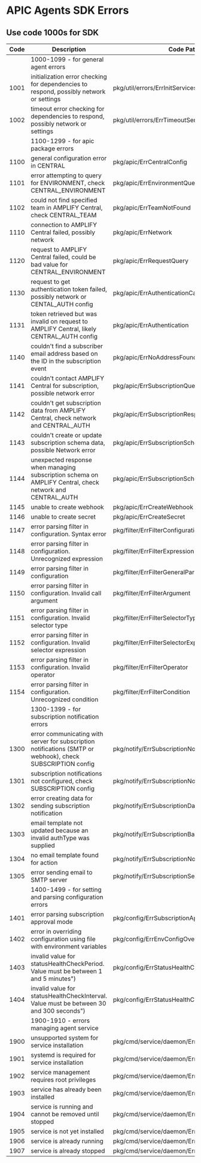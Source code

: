 # APIC Agents SDK Errors

## Use code 1000s for SDK

| Code | Description                                                                                                 | Code Path                                     |
|------|-------------------------------------------------------------------------------------------------------------|-----------------------------------------------|
|      | 1000-1099 - for general agent errors                                                                        |                                               |
| 1001 | initialization error checking for dependencies to respond, possibly network or settings                     | pkg/util/errors/ErrInitServicesNotReady       |
| 1002 | timeout error checking for dependencies to respond, possibly network or settings                            | pkg/util/errors/ErrTimeoutServicesNotReady    |
|      | 1100-1299 - for apic package errors                                                                         |                                               |
| 1100 | general configuration error in CENTRAL                                                                      | pkg/apic/ErrCentralConfig                     |
| 1101 | error attempting to query for ENVIRONMENT, check CENTRAL_ENVIRONMENT                                        | pkg/apic/ErrEnvironmentQuery                  |
| 1102 | could not find specified team in AMPLIFY Central, check CENTRAL_TEAM                                        | pkg/apic/ErrTeamNotFound                      |
| 1110 | connection to AMPLIFY Central failed, possibly network                                                      | pkg/apic/ErrNetwork                           |
| 1120 | request to AMPLIFY Central failed, could be bad value for CENTRAL_ENVIRONMENT                               | pkg/apic/ErrRequestQuery                      |
| 1130 | request to get authentication token failed, possibly network or CENTAL_AUTH config                          | pkg/apic/ErrAuthenticationCall                |
| 1131 | token retrieved but was invalid on request to AMPLIFY Central, likely CENTRAL_AUTH config                   | pkg/apic/ErrAuthentication                    |
| 1140 | couldn't find a subscriber email address based on the ID in the subscription event                          | pkg/apic/ErrNoAddressFound                    |
| 1141 | couldn't contact AMPLIFY Central for subscription, possible network error                                   | pkg/apic/ErrSubscriptionQuery                 |
| 1142 | couldn't get subscription data from AMPLIFY Central, check network and CENTRAL_AUTH                         | pkg/apic/ErrSubscriptionResp                  |
| 1143 | couldn't create or update subscription schema data, possible Network error                                  | pkg/apic/ErrSubscriptionSchemaCreate          |
| 1144 | unexpected response when managing subscription schema on AMPLIFY Central, check network and CENTRAL_AUTH    | pkg/apic/ErrSubscriptionSchemaResp            |
| 1145 | unable to create webhook                                                                                    | pkg/apic/ErrCreateWebhook                     |
| 1146 | unable to create secret                                                                                     | pkg/apic/ErrCreateSecret                      |
| 1147 | error parsing filter in configuration. Syntax error                                                         | pkg/filter/ErrFilterConfiguration             |
| 1148 | error parsing filter in configuration. Unrecognized expression                                              | pkg/filter/ErrFilterExpression                |
| 1149 | error parsing filter in configuration                                                                       | pkg/filter/ErrFilterGeneralParse              |
| 1150 | error parsing filter in configuration. Invalid call argument                                                | pkg/filter/ErrFilterArgument                  |
| 1151 | error parsing filter in configuration. Invalid selector type                                                | pkg/filter/ErrFilterSelectorType              |
| 1152 | error parsing filter in configuration. Invalid selector expression                                          | pkg/filter/ErrFilterSelectorExpr              |
| 1153 | error parsing filter in configuration. Invalid operator                                                     | pkg/filter/ErrFilterOperator                  |
| 1154 | error parsing filter in configuration. Unrecognized condition                                               | pkg/filter/ErrFilterCondition                 |
|      | 1300-1399 - for subscription notification errors                                                            |                                               |
| 1300 | error communicating with server for subscription notifications (SMTP or webhook), check SUBSCRIPTION config | pkg/notify/ErrSubscriptionNotification        |
| 1301 | subscription notifications not configured, check SUBSCRIPTION config                                        | pkg/notify/ErrSubscriptionNoNotifications     |
| 1302 | error creating data for sending subscription notification                                                   | pkg/notify/ErrSubscriptionData                |
| 1303 | email template not updated because an invalid authType was supplied                                         | pkg/notify/ErrSubscriptionBadAuthtype         |
| 1304 | no email template found for action                                                                          | pkg/notify/ErrSubscriptionNoTemplateForAction |
| 1305 | error sending email to SMTP server                                                                          | pkg/notify/ErrSubscriptionSendEmail           |
|      | 1400-1499 - for setting and parsing configuration errors                                                    |                                               |
| 1401 | error parsing subscription approval mode                                                                    | pkg/config/ErrSubscriptionApprovalModeInvalid |
| 1402 | error in overriding configuration using file with environment variables                                     | pkg/config/ErrEnvConfigOverride               |
| 1403 | invalid value for statusHealthCheckPeriod. Value must be between 1 and 5 minutes")                          | pkg/config/ErrStatusHealthCheckPeriod
| 1404 | invalid value for statusHealthCheckInterval. Value must be between 30 and 300 seconds")                     | pkg/config/ErrStatusHealthCheckInterval
|      | 1900-1910 - errors managing agent service                                                                   |                                               |
| 1900 | unsupported system for service installation                                                                 | pkg/cmd/service/daemon/ErrUnsupportedSystem   |
| 1901 | systemd is required for service installation                                                                | pkg/cmd/service/daemon/ErrNeedSystemd         |
| 1902 | service management requires root privileges                                                                 | pkg/cmd/service/daemon/ErrRootPrivileges      |
| 1903 | service has already been installed                                                                          | pkg/cmd/service/daemon/ErrAlreadyInstalled    |
| 1904 | service is running and cannot be removed until stopped                                                      | pkg/cmd/service/daemon/ErrCurrentlyRunning    |
| 1905 | service is not yet installed                                                                                | pkg/cmd/service/daemon/ErrNotInstalled        |
| 1906 | service is already running                                                                                  | pkg/cmd/service/daemon/ErrAlreadyRunning      |
| 1907 | service is already stopped                                                                                  | pkg/cmd/service/daemon/ErrAlreadyStopped      |
